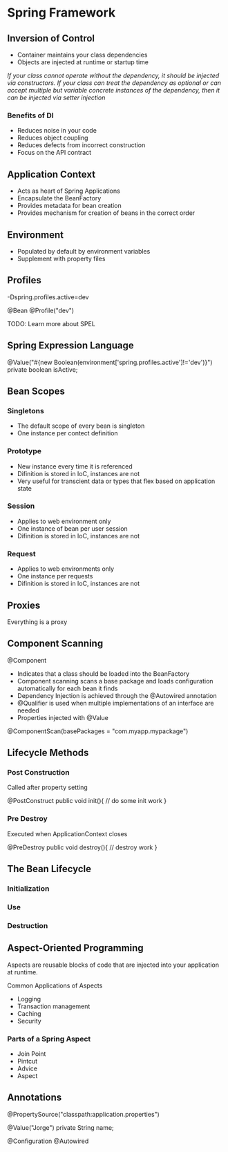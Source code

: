 # Spring Framework

## Inversion of Control
- Container maintains your class dependencies
- Objects are injected at runtime or startup time


_If your class cannot operate without the dependency, it should be injected via constructors. If your class can treat the dependency as optional or can accept multiple but variable concrete instances of the dependency, then it can be injected via setter injection_

### Benefits of DI
- Reduces noise in your code
- Reduces object coupling
- Reduces defects from incorrect construction
- Focus on the API contract


## Application Context
- Acts as heart of Spring Applications
- Encapsulate the BeanFactory
- Provides metadata for bean creation
- Provides mechanism for creation of beans in the correct order


## Environment
- Populated by default by environment variables
- Supplement with property files

## Profiles
-Dspring.profiles.active=dev

@Bean
@Profile("dev")

TODO: Learn more about SPEL
## Spring Expression Language
@Value("#{new Boolean(environment['spring.profiles.active']!='dev')}")
private boolean isActive;

## Bean Scopes

### Singletons
- The default scope of every bean is singleton
- One instance per contect definition

### Prototype
- New instance every time it is referenced
- Difinition is stored in IoC, instances are not
- Very useful for transcient data or types that flex based on application state

### Session
- Applies to web environment only
- One instance of bean per user session
- Difinition is stored in IoC, instances are not

### Request
- Applies to web environments only
- One instance per requests
- Difinition is stored in IoC, instances are not


## Proxies
Everything is a proxy

## Component Scanning

@Component
- Indicates that a class should be loaded into the BeanFactory
- Component scanning scans a base package and loads configuration automatically for each bean it finds
- Dependency Injection is achieved through the @Autowired annotation
- @Qualifier is used when multiple implementations of an interface are needed
- Properties injected with @Value

@ComponentScan(basePackages = "com.myapp.mypackage")


## Lifecycle Methods

### Post Construction
Called after property setting

@PostConstruct
public void init(){
    // do some init work
}

### Pre Destroy
Executed when ApplicationContext closes

@PreDestroy
public void destroy(){
    // destroy work
}


## The Bean Lifecycle

### Initialization
### Use
### Destruction

## Aspect-Oriented Programming
Aspects are reusable blocks of code that are injected into your application at runtime. 

Common Applications of Aspects
- Logging
- Transaction management
- Caching
- Security

### Parts of a Spring Aspect
- Join Point
- Pintcut
- Advice
- Aspect



## Annotations
@PropertySource("classpath:application.properties")

@Value("Jorge")
private String name;

@Configuration
@Autowired
